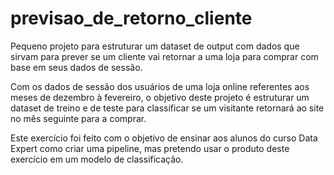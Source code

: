 # previsao_de_retorno_cliente
Pequeno projeto para estruturar um dataset de output com dados que sirvam para prever se um cliente vai retornar a uma loja para comprar com base em seus dados de sessão.

Com os dados de sessão dos usuários de uma loja online referentes aos meses de dezembro à fevereiro, o objetivo deste projeto é
estruturar um dataset de treino e de teste para classificar se um visitante retornará ao site no mês seguinte para a comprar.

Este exercício foi feito com o objetivo de ensinar aos alunos do curso Data Expert como criar uma pipeline, mas pretendo usar o produto 
deste exercício em um modelo de classificação.
